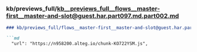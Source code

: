 ### kb/previews_full/kb__previews_full__flows__master-first__master-and-slot@guest.har.part097.md.part002.md

```md
### kb/previews_full/flows__master-first__master-and-slot@guest.har.part097.md (part 002)

```md
  "url": "https://n958200.alteg.io/chunk-KO722YSM.js",
              
```

```

```

